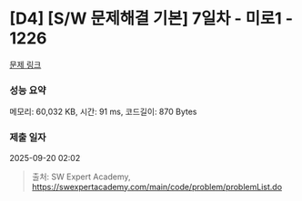 # [D4] [S/W 문제해결 기본] 7일차 - 미로1 - 1226 

[문제 링크](https://swexpertacademy.com/main/code/problem/problemDetail.do?contestProbId=AV14vXUqAGMCFAYD) 

### 성능 요약

메모리: 60,032 KB, 시간: 91 ms, 코드길이: 870 Bytes

### 제출 일자

2025-09-20 02:02



> 출처: SW Expert Academy, https://swexpertacademy.com/main/code/problem/problemList.do
